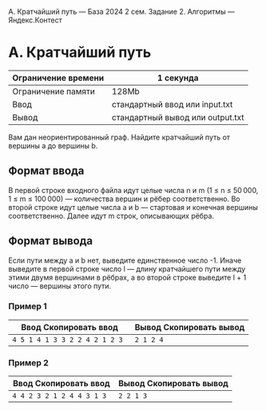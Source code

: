  A. Кратчайший путь — База 2024 2 сем. Задание 2\. Алгоритмы — Яндекс.Контест



A. Кратчайший путь
==================




| Ограничение времени | 1 секунда |
| --- | --- |
| Ограничение памяти | 128Mb |
| Ввод | стандартный ввод или input.txt |
| Вывод | стандартный вывод или output.txt |





Вам дан неориентированный граф. Найдите кратчайший путь от вершины a до вершины b.
 


Формат ввода
------------



В первой строке входного файла идут целые числа n и m (1 ≤ n ≤ 50 000, 1 ≤ m ≤ 100 000) — количества вершин и рёбер соответственно. Во второй строке идут целые числа a и b — стартовая и конечная вершины соответственно. Далее идут m строк, описывающих рёбра.
 


Формат вывода
-------------



Если пути между a и b нет, выведите единственное число \-1. Иначе выведите в первой строке число l — длину кратчайшего пути между этими двумя вершинами в рёбрах, а во второй строке выведите l \+ 1 число — вершины этого пути.
 


### Пример 1




| Ввод Скопировать ввод | Вывод Скопировать вывод |
| --- | --- |
| ``` 4 5 1 4 1 3 3 2 2 4 2 1 2 3  ``` | ``` 2 1 2 4   ``` |


### Пример 2




| Ввод Скопировать ввод | Вывод Скопировать вывод |
| --- | --- |
| ``` 4 4 2 3 2 1 2 4 4 3 1 3  ``` | ``` 2 2 1 3   ``` |












